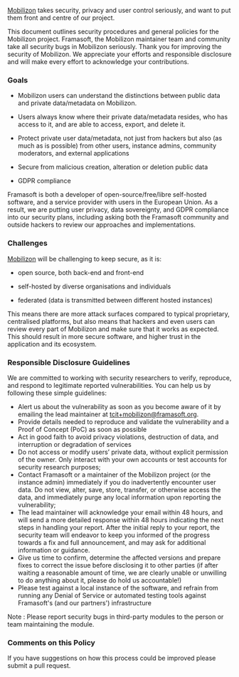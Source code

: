 [Mobilizon](https://joinmobilizon.org) takes security, privacy and user control seriously, and want to put them front and centre of our project. 

This document outlines security procedures and general policies for the Mobilizon project.
Framasoft, the Mobilizon maintainer team and community take all security bugs in Mobilizon seriously. Thank you for improving the security of Mobilizon. We appreciate your efforts and responsible disclosure and will make every effort to acknowledge your contributions.

### Goals

* Mobilizon users can understand the distinctions between public data and private data/metadata on Mobilizon.

* Users always know where their private data/metadata resides, who has access to it, and are able to access, export, and delete it.

* Protect private user data/metadata, not just from hackers but also (as much as is possible) from other users, instance admins, community moderators, and external applications

* Secure from malicious creation, alteration or deletion public data 

* GDPR compliance 

Framasoft is both a developer of open-source/free/libre self-hosted software, and a service provider with users in the European Union. As a result, we are putting user privacy, data sovereignty, and GDPR compliance into our security plans, including asking both the Framasoft community and outside hackers to review our approaches and implementations.

### Challenges

[Mobilizon](https://joinmobilizon.org) will be challenging to keep secure, as it is:

* open source, both back-end and front-end

* self-hosted by diverse organisations and individuals

* federated (data is transmitted between different hosted instances)

This means there are more attack surfaces compared to typical proprietary, centralised platforms, but also means that hackers and even users can review every part of Mobilizon and make sure that it works as expected. This should result in more secure software, and higher trust in the application and its ecosystem.

### Responsible Disclosure Guidelines

We are committed to working with security researchers to verify, reproduce, and respond to legitimate reported vulnerabilities. You can help us by following these simple guidelines:

* Alert us about the vulnerability as soon as you become aware of it by emailing the lead maintainer at tcit+mobilizon@framasoft.org.
* Provide details needed to reproduce and validate the vulnerability and a Proof of Concept (PoC) as soon as possible
* Act in good faith to avoid privacy violations, destruction of data, and interruption or degradation of services
* Do not access or modify users’ private data, without explicit permission of the owner. Only interact with your own accounts or test accounts for security research purposes;
* Contact Framasoft or a maintainer of the Mobilizon project (or the instance admin) immediately if you do inadvertently encounter user data. Do not view, alter, save, store, transfer, or otherwise access the data, and immediately purge any local information upon reporting the vulnerability;
* The lead maintainer will acknowledge your email within 48 hours, and will send a more detailed response within 48 hours indicating the next steps in handling your report. After the initial reply to your report, the security team will endeavor to keep you informed of the progress towards a fix and full announcement, and may ask for additional information or guidance.
* Give us time to confirm, determine the affected versions and prepare fixes to correct the issue before disclosing it to other parties (if after waiting a reasonable amount of time, we are clearly unable or unwilling to do anything about it, please do hold us accountable!)
* Please test against a local instance of the software,  and refrain from running any Denial of Service or automated testing tools against Framasoft's (and our partners') infrastructure

Note : Please report security bugs in third-party modules to the person or team maintaining the module.

### Comments on this Policy

If you have suggestions on how this process could be improved please submit a pull request.

